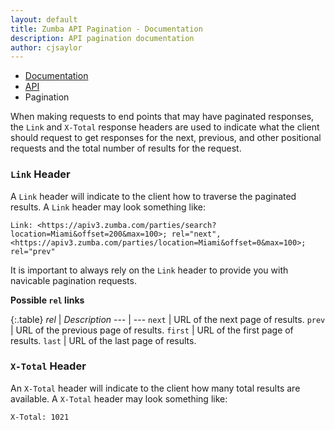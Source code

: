 ```yaml
---
layout: default
title: Zumba API Pagination - Documentation
description: API pagination documentation
author: cjsaylor
---
```


<ul class="breadcrumb">
	<li><a href="{{site_url}}/docs">Documentation</a></li>
	<li><a href="{{site_url}}/docs/api">API</a></li>
	<li class="active">Pagination</li>
</ul>

When making requests to end points that may have paginated responses, the `Link` and `X-Total` response headers are used
to indicate what the client should request to get responses for the next, previous, and other positional requests and
the total number of results for the request.

### `Link` Header

A `Link` header will indicate to the client how to traverse the paginated results. A `Link` header may look something like:

```
Link: <https://apiv3.zumba.com/parties/search?location=Miami&offset=200&max=100>; rel="next", <https://apiv3.zumba.com/parties/location=Miami&offset=0&max=100>; rel="prev"
```

It is important to always rely on the `Link` header to provide you with navicable pagination requests.

**Possible `rel` links**

{:.table}
*rel* | *Description*
--- | ---
`next` | URL of the next page of results.
`prev` | URL of the previous page of results.
`first` | URL of the first page of results.
`last` | URL of the last page of results.

### `X-Total` Header

An `X-Total` header will indicate to the client how many total results are available. A `X-Total` header may look something like:

```
X-Total: 1021
```
